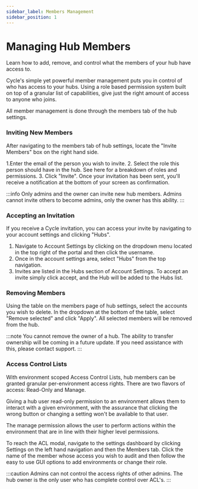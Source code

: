 ```yaml
---
sidebar_label: Members Management
sidebar_position: 1
---
```

# Managing Hub Members

Learn how to add, remove, and control what the members of your hub have access to.

Cycle's simple yet powerful member management puts you in control of who has access to your hubs. Using a role based permission system built on top of a granular list of capabilities, give just the right amount of access to anyone who joins.

All member management is done through the members tab of the hub settings.

### Inviting New Members
After navigating to the members tab of hub settings, locate the "Invite Members" box on the right hand side.

1.Enter the email of the person you wish to invite.
2. Select the role this person should have in the hub. See here for a breakdown of roles and permissions.
3. Click "Invite". Once your invitation has been sent, you'll receive a notification at the bottom of your screen as confirmation.

:::info
Only admins and the owner can invite new hub members. Admins cannot invite others to become admins, only the owner has this ability.
:::

### Accepting an Invitation
If you receive a Cycle invitation, you can access your invite by navigating to your account settings and clicking "Hubs".

1. Navigate to Account Settings by clicking on the dropdown menu located in the top right of the portal and then click the username.
2. Once in the account settings area, select "Hubs" from the top navigation.
3. Invites are listed in the Hubs section of Account Settings. To accept an invite simply click accept, and the Hub will be added to the Hubs list.


### Removing Members
Using the table on the members page of hub settings, select the accounts you wish to delete. In the dropdown at the bottom of the table, select "Remove selected" and click "Apply". All selected members will be removed from the hub.

:::note
You cannot remove the owner of a hub. The ability to transfer ownership will be coming in a future update. If you need assistance with this, please contact support.
:::

### Access Control Lists
With environment scoped Access Control Lists, hub members can be granted granular per-environment access rights. There are two flavors of access: Read-Only and Manage.

Giving a hub user read-only permission to an environment allows them to interact with a given environment, with the assurance that clicking the wrong button or changing a setting won't be available to that user.

The manage permission allows the user to perform actions within the environment that are in line with their higher level permissions.

To reach the ACL modal, navigate to the settings dashboard by clicking Settings on the left hand navigation and then the Members tab. Click the name of the member whose access you wish to audit and then follow the easy to use GUI options to add environments or change their role.

:::caution
Admins can not control the access rights of other admins. The hub owner is the only user who has complete control over ACL's.
:::